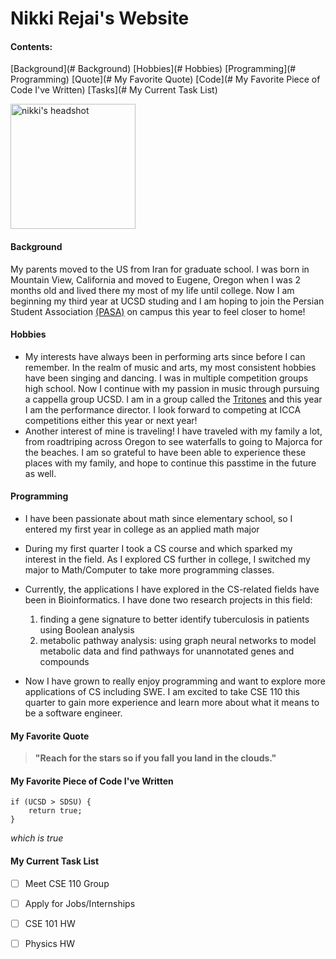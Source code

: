 <link rel="stylesheet" href="style.css">

<!-- headings -->

# Nikki Rejai's Website

<!-- section links -->

#### Contents: 

<!-- styling text -->
<!--<span style="line-height:0.5"> -->
<!-- relative links -->
<!-- <a href="README.md">README</a> -->
<!-- section links -->

[Background](# Background) 
[Hobbies](# Hobbies)
[Programming](# Programming)
[Quote](# My Favorite Quote)
[Code](# My Favorite Piece of Code I've Written)
[Tasks](# My Current Task List)

<!-- image -->

<picture>
	<img alt="nikki's headshot" src="pictures/DSC08971copy2.jpg" width=200px height=auto>
</picture>

#### Background 

<!-- external link -->

My parents moved to the US from Iran for graduate school. I was born in Mountain View, California and moved to Eugene, Oregon when I was 2 months old and lived there my most of my life until college. Now I am beginning my third year at UCSD studing and I am hoping to join the Persian Student Association  [(PASA)](https://www.iranianstudentsca.org/iranian-student-organizations) on campus this year to feel closer to home! 

#### Hobbies 

<!-- external link -->

- My interests have always been in performing arts since before I can remember. In the realm of music and arts, my most consistent hobbies have been singing and dancing. I was in multiple competition groups high school. Now I continue with my passion in music through pursuing a cappella group UCSD. I am in a group called the [Tritones](https://www.tritones.ucsd.edu) and this year I am the performance director. I look forward to competing at ICCA competitions either this year or next year!
- Another interest of mine is traveling! I have traveled with my family a lot, from roadtriping across Oregon to see waterfalls to going to Majorca for the beaches. I am so grateful to have been able to experience these places with my family, and hope to continue this passtime in the future as well.
		
#### Programming

<!-- unordered list -->

- I have been passionate about math since elementary school, so I entered my first year in college as an applied math major 
- During my first quarter I took a CS course and which sparked my interest in the field. As I  explored CS further in college, I switched my major to Math/Computer to take more programming classes.
- Currently, the applications I have explored in the CS-related fields have been in Bioinformatics. I have done two research projects in this field:
 
	<!-- ordered list -->

    1. finding a gene signature to better identify tuberculosis in patients using Boolean analysis 
    2. metabolic pathway analysis: using graph neural networks to model metabolic data and find pathways for unannotated genes and compounds 
- Now I have grown to really enjoy programming and want to explore more applications of CS including SWE. I am excited to take CSE 110 this quarter to gain more experience and learn more about what it means to be a software engineer. 

#### My Favorite Quote

<!-- quoting text -->

> **"Reach for the stars so if you fall you land in the clouds."**

#### My Favorite Piece of Code I've Written 

<!-- quoting code -->

```
if (UCSD > SDSU) {
	return true;
}
```

*which is true*

<!-- task list-->

#### My Current Task List

- [ ] Meet CSE 110 Group
- [ ] Apply for Jobs/Internships
- [ ] CSE 101 HW
- [ ] Physics HW



